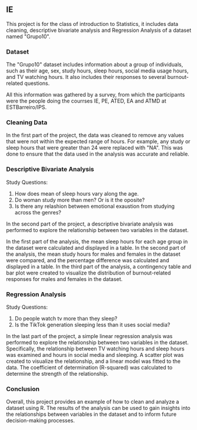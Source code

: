## IE

This project is for the class of introduction to Statistics, it includes data cleaning, descriptive bivariate analysis and Regression Analysis of a dataset named "Grupo10".

### Dataset

The "Grupo10" dataset includes information about a group of individuals, such as their age, sex, study hours, sleep hours, social media usage hours, and TV watching hours. It also includes their responses to several burnout-related questions. 

All this information was gathered by a survey, from which the participants were the people doing the courrses IE, PE, ATED, EA and ATMD at ESTBarreiro/IPS.

### Cleaning Data

In the first part of the project, the data was cleaned to remove any values that were not within the expected range of hours. For example, any study or sleep hours that were greater than 24 were replaced with "NA". This was done to ensure that the data used in the analysis was accurate and reliable.

### Descriptive Bivariate Analysis

Study Questions:

1. How does mean of sleep hours vary along the age.
2. Do woman study more than men?  Or is it the oposite?
3. Is there any relashion between emotional exaustion from studying across the genres?



In the second part of the project, a descriptive bivariate analysis was performed to explore the relationship between two variables in the dataset.

In the first part of the analysis, the mean sleep hours for each age group in the dataset were calculated and displayed in a table. In the second part of the analysis, the mean study hours for males and females in the dataset were compared, and the percentage difference was calculated and displayed in a table. In the third part of the analysis, a contingency table and bar plot were created to visualize the distribution of burnout-related responses for males and females in the dataset.

### Regression Analysis


Study Questions:
1. Do people watch tv more than they sleep?
2. Is the TikTok generation sleeping less than it uses social media?


In the last part of the project, a simple linear regression analysis was performed to explore the relationship between two variables in the dataset. Specifically, the relationship between TV watching hours and sleep hours was examined and hours in social media and sleeping. A scatter plot was created to visualize the relationship, and a linear model was fitted to the data. The coefficient of determination (R-squared) was calculated to determine the strength of the relationship.

### Conclusion

Overall, this project provides an example of how to clean and analyze a dataset using R. The results of the analysis can be used to gain insights into the relationships between variables in the dataset and to inform future decision-making processes.
	
